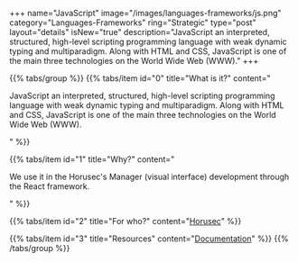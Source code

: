+++
name="JavaScript"
image="/images/languages-frameworks/js.png"
category="Languages-Frameworks"
ring="Strategic"
type="post"
layout="details"
isNew="true"
description="JavaScript an interpreted, structured, high-level scripting programming language with weak dynamic typing and multiparadigm. Along with HTML and CSS, JavaScript is one of the main three technologies on the World Wide Web (WWW)."
+++

{{% tabs/group %}}
  {{% tabs/item id="0" title="What is it?" content="<p>JavaScript an interpreted, structured, high-level scripting programming language with weak dynamic typing and multiparadigm. Along with HTML and CSS, JavaScript is one of the main three technologies on the World Wide Web (WWW).</p>" %}}
  
  {{% tabs/item id="1" title="Why?" content="<p>We use it in the Horusec's Manager (visual interface) development through the React framework.</p>" %}}
  
  {{% tabs/item id="2" title="For who?" content="<a href='https://horusec.io/site/'>Horusec</a>" %}}

  {{% tabs/item id="3" title="Resources" content="<a href='https://developer.mozilla.org/en-US/docs/Web/JavaScript'>Documentation</a>" %}}
{{% /tabs/group %}}